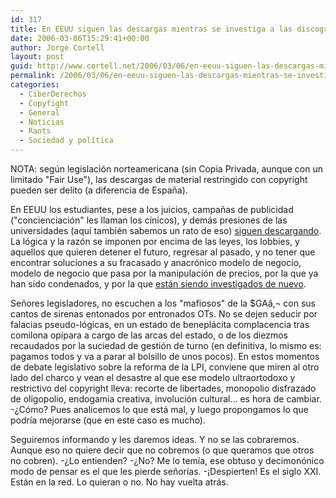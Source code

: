 ```yaml
---
id: 317
title: En EEUU siguen las descargas mientras se investiga a las discográficas
date: 2006-03-06T15:29:41+00:00
author: Jorge Cortell
layout: post
guid: http://www.cortell.net/2006/03/06/en-eeuu-siguen-las-descargas-mientras-se-investiga-a-las-discograficas/
permalink: /2006/03/06/en-eeuu-siguen-las-descargas-mientras-se-investiga-a-las-discograficas/
categories:
  - CiberDerechos
  - Copyfight
  - General
  - Noticias
  - Rants
  - Sociedad y polí­tica
---
```

NOTA: según legislación norteamericana (sin Copia Privada, aunque con un limitado "Fair Use"), las descargas de material restringido con copyright pueden ser delito (a diferencia de España).

En EEUU los estudiantes, pese a los juicios, campañas de publicidad ("concienciación" les llaman los cí­nicos), y demás presiones de las universidades (aquí­ también sabemos un rato de eso) [siguen descargando](http://www.redherring.com/Article.aspx?a=15938&hed=Students%20Shirk%20Legal%20Downloads#). La lógica y la razón se imponen por encima de las leyes, los lobbies, y aquellos que quieren detener el futuro, regresar al pasado, y no tener que encontrar soluciones a su fracasado y anacrónico modelo de negocio, modelo de negocio que pasa por la manipulación de precios, por la que ya han sido condenados, y por la que [están siendo investigados de nuevo](http://www.redherring.com/Article.aspx?a=15942&hed=DOJ%20Probes%20Music%20Pricing#).

Señores legisladores, no escuchen a los "mafiosos" de la $GAâ‚¬ con sus cantos de sirenas entonados por entronados OTs. No se dejen seducir por falacias pseudo-lógicas, en un estado de beneplácita complacencia tras comilona opí­para a cargo de las arcas del estado, o de los diezmos recaudados por la suciedad de gestión de turno (en definitiva, lo mismo es: pagamos todos y va a parar al bolsillo de unos pocos). En estos momentos de debate legislativo sobre la reforma de la LPI, conviene que miren al otro lado del charco y vean el desastre al que ese modelo ultraortodoxo y restrictivo del copyright lleva: recorte de libertades, monopolio disfrazado de oligopolio, endogamia creativa, involución cultural... es hora de cambiar. -¿Cómo? Pues analicemos lo que está mal, y luego propongamos lo que podrí­a mejorarse (que en este caso es mucho).

Seguiremos informando y les daremos ideas. Y no se las cobraremos. Aunque eso no quiere decir que no cobremos (o que queramos que otros no cobren). -¿Lo entienden? -¿No? Me lo temí­a, ese obtuso y decimonónico modo de pensar es el que les pierde señorí­as. -¡Despierten! Es el siglo XXI. Están en la red. Lo quieran o no. No hay vuelta atrás.